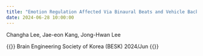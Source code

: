 ```yaml
---
title: "Emotion Regulation Affected Via Binaural Beats and Vehicle Background Sound"
date: 2024-06-28 10:00:00
---
```


Changha Lee, Jae-eon Kang, Jong-Hwan Lee

{{<format bright-green>}}
Brain Engineering Society of Korea (BESK) 2024/Jun
{{</format>}}
